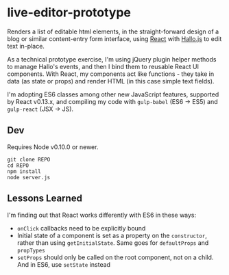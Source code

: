 # live-editor-prototype

Renders a list of editable html elements, in the straight-forward design of a blog or similar content-entry form interface, using [React](http://facebook.github.io/react/) with [Hallo.js](http://hallojs.org) to edit text in-place.

As a technical prototype exercise, I'm using jQuery plugin helper methods to manage Hallo's events, and then I bind them to reusable React UI components. With React, my components act like functions - they take in data (as state or props) and render HTML (in this case simple text fields).  

I'm adopting ES6 classes among other new JavaScript features, supported by React v0.13.x, and compiling my code with `gulp-babel` (ES6 -> ES5) and `gulp-react` (JSX -> JS).

## Dev

Requires Node v0.10.0 or newer.

	git clone REPO
	cd REPO
	npm install
	node server.js

## Lessons Learned

I'm finding out that React works differently with ES6 in these ways:

* `onClick` callbacks need to be explicitly bound
* Initial state of a component is set as a property on the `constructor`, rather than using `getInitialState`. Same goes for `defaultProps` and `propTypes`
* `setProps` should only be called on the root component, not on a child. And in ES6, use `setState` instead